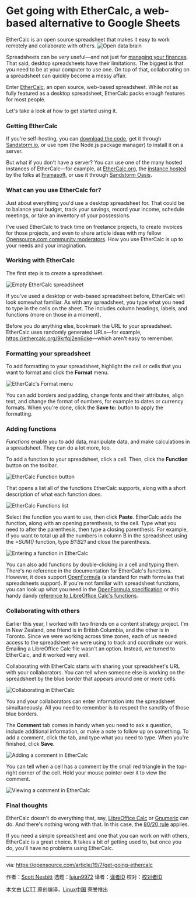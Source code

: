 [#]: collector: (lujun9972)
[#]: translator: ( )
[#]: reviewer: ( )
[#]: publisher: ( )
[#]: url: ( )
[#]: subject: (Get going with EtherCalc, a web-based alternative to Google Sheets)
[#]: via: (https://opensource.com/article/19/7/get-going-ethercalc)
[#]: author: (Scott Nesbitt https://opensource.com/users/scottnesbitthttps://opensource.com/users/greg-phttps://opensource.com/users/marcobravo)

Get going with EtherCalc, a web-based alternative to Google Sheets
======
EtherCalc is an open source spreadsheet that makes it easy to work
remotely and collaborate with others.
![Open data brain][1]

Spreadsheets can be very useful—and not just for [managing your finances][2]. That said, desktop spreadsheets have their limitations. The biggest is that you need to be at your computer to use one. On top of that, collaborating on a spreadsheet can quickly become a messy affair.

Enter [EtherCalc][3], an open source, web-based spreadsheet. While not as fully featured as a desktop spreadsheet, EtherCalc packs enough features for most people.

Let's take a look at how to get started using it.

### Getting EtherCalc

If you're self-hosting, you can [download the code][4], get it through [Sandstorm.io][5], or use npm (the Node.js package manager) to install it on a server.

But what if you don't have a server? You can use one of the many hosted instances of EtherCalc—for example, at [EtherCalc.org][6], the [instance hosted][7] by the folks at [Framasoft][8], or use it through [Sandstorm Oasis][9].

### What can you use EtherCalc for?

Just about everything you'd use a desktop spreadsheet for. That could be to balance your budget, track your savings, record your income, schedule meetings, or take an inventory of your possessions.

I've used EtherCalc to track time on freelance projects, to create invoices for those projects, and even to share article ideas with my fellow [Opensource.com community moderators][10]. How you use EtherCalc is up to your needs and your imagination.

### Working with EtherCalc

The first step is to create a spreadsheet.

![Empty EtherCalc spreadsheet][11]

If you've used a desktop or web-based spreadsheet before, EtherCalc will look somewhat familiar. As with any spreadsheet, you type what you need to type in the cells on the sheet. The includes column headings, labels, and functions (more on those in a moment).

Before you do anything else, bookmark the URL to your spreadsheet. EtherCalc uses randomly generated URLs—for example, <https://ethercalc.org/9krfqj2en6cke>—which aren't easy to remember.

### Formatting your spreadsheet

To add formatting to your spreadsheet, highlight the cell or cells that you want to format and click the **Format** menu.

![EtherCalc's Format menu][12]

You can add borders and padding, change fonts and their attributes, align text, and change the format of numbers, for example to dates or currency formats. When you're done, click the **Save to:** button to apply the formatting.

### Adding functions

_Functions_ enable you to add data, manipulate data, and make calculations in a spreadsheet. They can do a lot more, too.

To add a function to your spreadsheet, click a cell. Then, click the **Function** button on the toolbar.

![EtherCalc Function button][13]

That opens a list all of the functions EtherCalc supports, along with a short description of what each function does.

![EtherCalc Functions list][14]

Select the function you want to use, then click **Paste**. EtherCalc adds the function, along with an opening parenthesis, to the cell. Type what you need to after the parenthesis, then type a closing parenthesis. For example, if you want to total up all the numbers in column B in the spreadsheet using the _=SUM()_ function, type _B1:B21_ and close the parenthesis.

![Entering a function in EtherCalc ][15]

You can also add functions by double-clicking in a cell and typing them. There's no reference in the documentation for EtherCalc's functions. However, it does support [OpenFormula][16] (a standard for math formulas that spreadsheets support). If you're not familiar with spreadsheet functions, you can look up what you need in the [OpenFormula specification][17] or this handy dandy [reference to LibreOffice Calc's functions][18].

### Collaborating with others

Earlier this year, I worked with two friends on a content strategy project. I'm in New Zealand, one friend is in British Columbia, and the other is in Toronto. Since we were working across time zones, each of us needed access to the spreadsheet we were using to track and coordinate our work. Emailing a LibreOffice Calc file wasn't an option. Instead, we turned to EtherCalc, and it worked very well.

Collaborating with EtherCalc starts with sharing your spreadsheet's URL with your collaborators. You can tell when someone else is working on the spreadsheet by the blue border that appears around one or more cells.

![Collaborating in EtherCalc][19]

You and your collaborators can enter information into the spreadsheet simultaneously. All you need to remember is to respect the sanctity of those blue borders.

The **Comment** tab comes in handy when you need to ask a question, include additional information, or make a note to follow up on something. To add a comment, click the tab, and type what you need to type. When you're finished, click **Save**.

![Adding a comment in EtherCalc][20]

You can tell when a cell has a comment by the small red triangle in the top-right corner of the cell. Hold your mouse pointer over it to view the comment.

![Viewing a comment in EtherCalc][21]

### Final thoughts

EtherCalc doesn't do everything that, say, [LibreOffice Calc][22] or [Gnumeric][23] can do. And there's nothing wrong with that. In this case, the [80/20 rule][24] applies.

If you need a simple spreadsheet and one that you can work on with others, EtherCalc is a great choice. It takes a bit of getting used to, but once you do, you'll have no problems using EtherCalc.

--------------------------------------------------------------------------------

via: https://opensource.com/article/19/7/get-going-ethercalc

作者：[Scott Nesbitt][a]
选题：[lujun9972][b]
译者：[译者ID](https://github.com/译者ID)
校对：[校对者ID](https://github.com/校对者ID)

本文由 [LCTT](https://github.com/LCTT/TranslateProject) 原创编译，[Linux中国](https://linux.cn/) 荣誉推出

[a]: https://opensource.com/users/scottnesbitthttps://opensource.com/users/greg-phttps://opensource.com/users/marcobravo
[b]: https://github.com/lujun9972
[1]: https://opensource.com/sites/default/files/styles/image-full-size/public/lead-images/osdc_520x292_opendata_0613mm.png?itok=UIjD_jhK (Open data brain)
[2]: https://opensource.com/article/17/8/budget-libreoffice-calc
[3]: https://ethercalc.net/
[4]: https://github.com/audreyt/ethercalc
[5]: https://sandstorm.io
[6]: https://ethercalc.org
[7]: https://accueil.framacalc.org/en/
[8]: https://opensource.com/article/18/8/framasoft
[9]: https://oasis.sandstorm.io/
[10]: https://opensource.com/community-moderator-program
[11]: https://opensource.com/sites/default/files/uploads/ethercalc-empty-spreadsheet.png (Empty EtherCalc spreadsheet)
[12]: https://opensource.com/sites/default/files/uploads/ethercalc-formatting.png (EtherCalc's Format menu)
[13]: https://opensource.com/sites/default/files/uploads/ethercalc-function.png (EtherCalc Function button)
[14]: https://opensource.com/sites/default/files/uploads/ethercalc-function-list.png (EtherCalc Functions list)
[15]: https://opensource.com/sites/default/files/uploads/ethercalc-function-example.png (Entering a function in EtherCalc )
[16]: https://en.wikipedia.org/wiki/OpenFormula
[17]: https://docs.oasis-open.org/office/v1.2/os/OpenDocument-v1.2-os-part2.html
[18]: https://help.libreoffice.org/Calc/Functions_by_Category
[19]: https://opensource.com/sites/default/files/uploads/ethercalc-collaborators.png (Collaborating in EtherCalc)
[20]: https://opensource.com/sites/default/files/uploads/ethercalc-add-comment.png (Adding a comment in EtherCalc)
[21]: https://opensource.com/sites/default/files/uploads/ethercalc-view-comment.png (Viewing a comment in EtherCalc)
[22]: https://www.libreoffice.org/discover/calc/
[23]: http://www.gnumeric.org/
[24]: https://en.wikipedia.org/wiki/Pareto_principle
